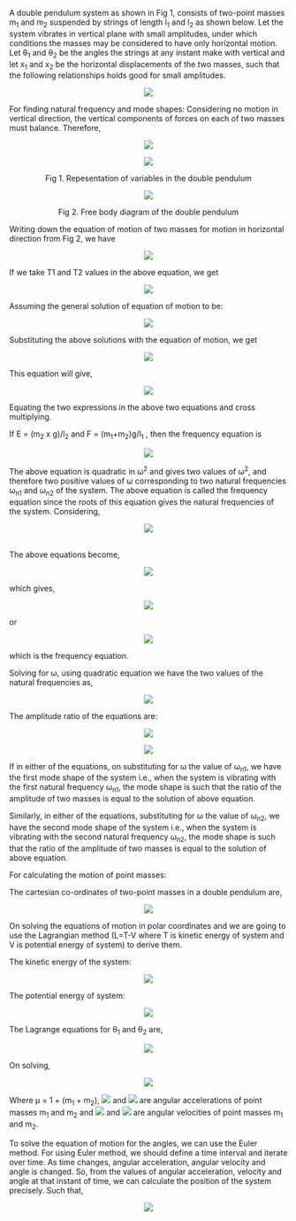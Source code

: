 A double pendulum system as shown in Fig 1, consists of two-point masses m<sub>1</sub> and m<sub>2</sub> suspended by strings of length l<sub>1</sub> and l<sub>2</sub> as shown below. Let the system vibrates in vertical plane with small amplitudes, under which conditions the masses may be considered to have only horizontal motion. Let θ<sub>1</sub> and θ<sub>2</sub> be the angles the strings at any instant make with vertical and let x<sub>1</sub> and x<sub>2</sub> be the horizontal displacements of the two masses, such that the following relationships holds good for small amplitudes.
<center>

![](images/1.png)
</center>

For finding natural frequency and mode shapes:
Considering no motion in vertical direction, the vertical components of forces on each of two masses must balance. Therefore,
<center>

![](images/2.png)


![](images/3.png)

Fig 1. Repesentation of variables in the double pendulum

![](images/5.png)

Fig 2. Free body diagram of the double pendulum
</center>

Writing down the equation of motion of two masses for motion in horizontal direction from Fig 2, we have
<center>

![](images/4.png)
</center>

If we take T1 and T2 values in the above equation, we get

<center>

![](images/6.png)

</center>

Assuming the general solution of equation of motion to be:

<center>

![](images/7.png)

</center>

Substituting the above solutions with the equation of motion, we get

<center>

![](images/8.png)

</center>

This equation will give,
<center>

![](images/9.png)

</center>

Equating the two expressions in the above two equations and cross multiplying.

If E = (m<sub>2</sub> x g)/l<sub>2</sub> and F = (m<sub>1</sub>+m<sub>2</sub>)g/l<sub>1</sub> , then the frequency equation is

<center>

![](images/10.png)

</center>

The above equation is quadratic in &omega;<sup>2</sup> and gives two values of &omega;<sup>2</sup>, and therefore two positive values of &omega; corresponding to two natural frequencies &omega;<sub>n1</sub> and &omega;<sub>n2</sub> of the system. The above equation is called the frequency equation since the roots of this equation gives the natural frequencies of the system.
Considering,
<center>

![](images/23.png)

</center>
<br>
The above equations become,
<center>

![](images/11.png)
</center>

which gives,

<center>

![](images/12.png)

</center>
or
<center>

![](images/13.png)

</center>
which is the frequency equation.

Solving for &omega;, using quadratic equation we have the two values of the natural frequencies as,
<center>

![](images/14.png)

</center>

The amplitude ratio of the equations are:
<center>

![](images/15.png)

![](images/16.png)
</center>

If in either of the equations, on substituting for &omega; the value of &omega;<sub>n1</sub>, we have the first mode shape of the system i.e., when the system is vibrating with the first natural frequency &omega;<sub>n1</sub>, the mode shape is such that the ratio of the amplitude of two masses is equal to the solution of above equation.

Similarly, in either of the equations, substituting for &omega; the value of &omega;<sub>n2</sub>, we have the second mode shape of the system i.e., when the system is vibrating with the second natural frequency &omega;<sub>n2</sub>, the mode shape is such that the ratio of the amplitude of two masses is equal to the solution of above equation.

For calculating the motion of point masses:

The cartesian co-ordinates of two-point masses in a double pendulum are,

<center>

![](images/17.png)

</center>

On solving the equations of motion in polar coordinates and we are going to use the Lagrangian method (L=T-V where T is kinetic energy of system and V is potential energy of system) to derive them. 

The kinetic energy of the system:

<center>

![](images/18.png)

</center>

The potential energy of system:
<center>

![](images/19.png)

</center>

The Lagrange equations for &theta;<sub>1</sub> and &theta;<sub>2</sub> are,
<center>

![](images/21.png)

</center>

On solving,
<center>

![](images/20.png)

</center>

Where &mu; = 1 + (m<sub>1</sub> + m<sub>2</sub>), ![](images/t11.png) and ![](images/t22.png) are angular accelerations of point masses m<sub>1</sub> and m<sub>2</sub> and ![](images/t1.png) and ![](images/t2.png) are angular velocities of point masses m<sub>1</sub> and m<sub>2</sub>.

To solve the equation of motion for the angles, we can use the Euler method. For using Euler method, we should define a time interval and iterate over time. As time changes, angular acceleration, angular velocity and angle is changed. So, from the values of angular acceleration, velocity and angle at that instant of time, we can calculate the position of the system precisely. 
Such that,
<center>

![](images/22.png)

</center>
